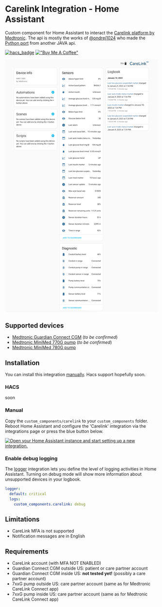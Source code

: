 # Carelink Integration - Home Assistant

Custom component for Home Assistant to interact the [Carelink platform by Medtronic](https://carelink.minimed.eu). The api is mostly the works of [@ondrej1024](https://github.com/ondrej1024) who made
the [Python port](https://github.com/ondrej1024/carelink-python-client) from another JAVA api.

[![hacs_badge](https://img.shields.io/badge/HACS-Custom-41BDF5.svg?style=for-the-badge)](https://github.com/hacs/integration)
[!["Buy Me A Coffee"](https://www.buymeacoffee.com/assets/img/custom_images/orange_img.png)](https://www.buymeacoffee.com/yohangithub)

![Carelink integration preview](https://github.com/yo-han/Home-Assistant-Carelink/blob/develop/carelink-integration-preview.png?raw=true)

## Supported devices

- [Medtronic Guardian Connect CGM](https://hcp.medtronic-diabetes.com.au/guardian-connect) (*to be confirmed*)
- [Medtronic MiniMed 770G pump](https://www.medtronicdiabetes.com/products/minimed-770g-insulin-pump-system) (*to be confirmed*)
- [Medtronic MiniMed 780G pump](https://www.medtronic-diabetes.co.uk/insulin-pump-therapy/minimed-780g-system)

## Installation

You can install this integration [manually](#manual). Hacs support hopefully soon.

### HACS

soon

### Manual

Copy the `custom_components/carelink` to your `custom_components` folder. Reboot Home Assistant and configure the 'Carelink' integration via the integrations page or press the blue button below.

[![Open your Home Assistant instance and start setting up a new integration.](https://my.home-assistant.io/badges/config_flow_start.svg)](https://my.home-assistant.io/redirect/config_flow_start/?domain=carelink)


### Enable debug logging

The [logger](https://www.home-assistant.io/integrations/logger/) integration lets you define the level of logging activities in Home Assistant. Turning on debug mode will show more information about unsupported devices in your logbook.

```yaml
logger:
  default: critical
  logs:
    custom_components.carelink: debug
```

## Limitations

- CareLink MFA is not supported
- Notification messages are in English

## Requirements

- CareLink account (with MFA NOT ENABLED)
- Guardian Connect CGM outside US: patient or care partner account
- Guardian Connect CGM inside US: **not tested yet!** (possibly a care partner account)
- 7xxG pump outside US: care partner account (same as for Medtronic CareLink Connect app)
- 7xxG pump inside US: care partner account (same as for Medtronic CareLink Connect app)
